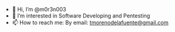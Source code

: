 - 👋 Hi, I’m @m0r3n003
- 👀 I’m interested in Software Developing and Pentesting
- 📫 How to reach me:
  By email: tmorenodelafuente@gmail.com

<!---
m0r3n003/m0r3n003 is a ✨ special ✨ repository because its `README.md` (this file) appears on your GitHub profile.
You can click the Preview link to take a look at your changes.
--->
